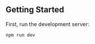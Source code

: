 

<!-- https://postimages.org/ -->
<!-- [![screenshot1.png](https://i.postimg.cc/y8PN6Xhg/screenshot1.png)](https://postimg.cc/zyyN0hc8) -->
## Getting Started

First, run the development server:

```bash
npm run dev
